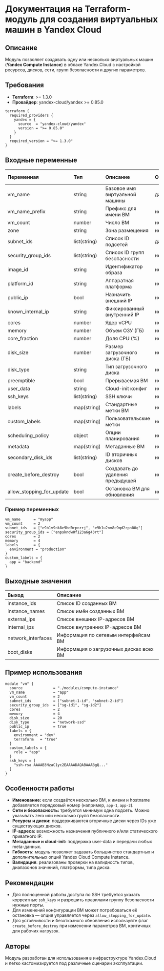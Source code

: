 # Документация на Terraform-модуль для создания виртуальных машин в Yandex Cloud

## Описание

Модуль позволяет создавать одну или несколько виртуальных машин (**Yandex Compute Instance**) в облаке Yandex.Cloud с настройкой ресурсов, дисков, сети, групп безопасности и других параметров.

## Требования

- **Terraform**: >= 1.3.0
- **Провайдер**: yandex-cloud/yandex >= 0.85.0

```hcl
terraform {
  required_providers {
    yandex = {
      source  = "yandex-cloud/yandex"
      version = ">= 0.85.0"
    }
  }
  required_version = ">= 1.3.0"
}
```


## Входные переменные

| Переменная | Тип | Описание | Обязательная | Значение по умолчанию |
| :-- | :-- | :-- | :-- | :-- |
| vm_name | string | Базовое имя виртуальной машины | да | – |
| vm_name_prefix | string | Префикс для имени ВМ | нет | "vm-" |
| vm_count | number | Число ВМ | нет | 1 |
| zone | string | Зона размещения | нет | "ru-central1-d" |
| subnet_ids | list(string) | Список ID подсетей | да | – |
| security_group_ids | list(string) | Список ID групп безопасности | нет | [] |
| image_id | string | Идентификатор образа | нет | "fd80j21lmqard15ciskf" |
| platform_id | string | Аппаратная платформа | нет | "standard-v3" |
| public_ip | bool | Назначить внешний IP | нет | false |
| known_internal_ip | string | Фиксированный внутренний IP | нет | "" |
| cores | number | Ядер vCPU | нет | 2 |
| memory | number | Объем ОЗУ (ГБ) | нет | 2 |
| core_fraction | number | Доля CPU (%) | нет | 20 |
| disk_size | number | Размер загрузочного диска (ГБ) | нет | 10 |
| disk_type | string | Тип загрузочного диска | нет | "network-hdd" |
| preemptible | bool | Прерываемая ВМ | нет | true |
| user_data | string | Cloud-init конфиг | нет | null |
| ssh_keys | list(string) | SSH ключи | нет | [] |
| labels | map(string) | Стандартные метки ВМ | нет | { terraform = "true" } |
| custom_labels | map(string) | Пользовательские метки | нет | {} |
| scheduling_policy | object | Опции планирования | нет | null |
| metadata | map(string) | Метаданные ВМ | нет | {} |
| secondary_disk_ids | list(string) | ID вторичных дисков | нет | [] |
| create_before_destroy | bool | Создавать до удаления предыдущей | нет | false |
| allow_stopping_for_update | bool | Остановка ВМ для обновления | нет | true |

### Пример переменных

```hcl
vm_name      = "myapp"
vm_count     = 2
subnet_ids   = ["e9b1v9nk8e9bd0rpnrrj", "e9b1u2nm8e9qd2rpn00q"]
security_group_ids = ["enpskndw0f123a6g43rt"]
cores        = 2
memory       = 4
labels       = {
  environment = "production"
}
custom_labels = {
  app = "backend"
}
```


## Выходные значения

| Выход | Описание |
| :-- | :-- |
| instance_ids | Список ID созданных ВМ |
| instance_names | Список имён созданных ВМ |
| external_ips | Список внешних IP-адресов ВМ |
| internal_ips | Список внутренних IP-адресов ВМ |
| network_interfaces | Информация по сетевым интерфейсам ВМ |
| boot_disks | Информация о загрузочных дисках всех ВМ |

## Пример использования

```hcl
module "vm" {
  source              = "./modules/compute-instance"
  vm_name             = "app"
  vm_count            = 2
  subnet_ids          = ["subnet-1-id", "subnet-2-id"]
  security_group_ids  = ["sg-id1", "sg-id2"]
  cores               = 2
  memory              = 4
  disk_size           = 20
  disk_type           = "network-ssd"
  public_ip           = true
  labels = {
    environment = "dev"
    terraform   = "true"
  }
  custom_labels = {
    role = "app"
  }
  ssh_keys = [
    "ssh-rsa AAAAB3NzaC1yc2EAAAADAQABAAABgQ..."
  ]
}
```


## Особенности работы

- **Именование:** если создаётся несколько ВМ, к имени и hostname добавляется порядковый номер (например, `app-1`, `app-2`).
- **Сети и безопасность:** требуется минимум одна подсеть. Можно указывать zero или несколько групп безопасности.
- **Ресурсы и диски:** поддерживаются вторичные диски через IDs уже существующих дисков.
- **IP-адреса:** возможность назначения публичного и/или статического приватного IP.
- **Метаданные и cloud-init:** поддержка user-data и передачи любых meta-данных.
- **Гибкость:** модуль позволяет задавать большинство стандартных и дополнительных опций Yandex Cloud Compute Instance.
- **Валидация:** реализованы проверки на валидность типов, диапазонов значений, платформы, типа диска.


## Рекомендации

- Для полноценной работы доступа по SSH требуется указать корректные `ssh_keys` и разрешить правилами группу безопасности нужные порты.
- Для изменений конфигурации ВМ может потребоваться её остановка — опция управляется через `allow_stopping_for_update`.
- Для устойчивости и безотказного обновления используйте флаг `create_before_destroy` при изменении параметров ВМ, критичных для рабочих нагрузок.


## Авторы

Модуль разработан для использования в инфраструктуре Yandex.Cloud и легко кастомизируется под различные сценарии эксплуатации.